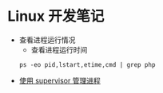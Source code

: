 # Linux 开发笔记

* 查看进程运行情况
    - 查看进程运行时间
    ```
    ps -eo pid,lstart,etime,cmd | grep php 
    ```
* [使用 supervisor 管理进程](http://liyangliang.me/posts/2015/06/using-supervisor/)

